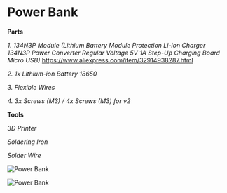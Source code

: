 # Power Bank

**Parts**

*1. 134N3P Module (Lithium Battery Module Protection Li-ion Charger 134N3P Power Converter Regular Voltage 5V 1A Step-Up Charging Board Micro USB)*
https://www.aliexpress.com/item/32914938287.html

*2. 1x Lithium-ion Battery 18650*

*3. Flexible Wires*

*4. 3x Screws (M3) / 4x Screws (M3) for v2*

**Tools**

*3D Printer*

*Soldering Iron*

*Solder Wire*

![Power Bank](https://drive.google.com/open?id=1nXDZH81ERX2Gvljfkytln3xsh-EK0tpU)

![Power Bank](https://drive.google.com/open?id=1XIGODMY7teUlxNfYYbWodQAI9uUU727v)
